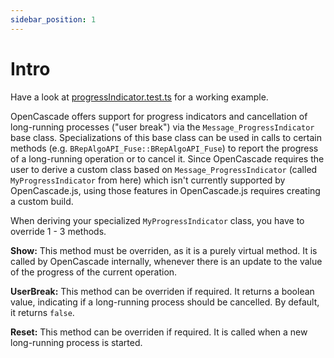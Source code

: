 ```yaml
---
sidebar_position: 1
---
```


# Intro

Have a look at [progressIndicator.test.ts](/test/progressIndicator.test.ts) for a working example.

OpenCascade offers support for progress indicators and cancellation of long-running processes ("user break") via the `Message_ProgressIndicator` base class. Specializations of this base class can be used in calls to certain methods (e.g. `BRepAlgoAPI_Fuse::BRepAlgoAPI_Fuse`) to report the progress of a long-running operation or to cancel it. Since OpenCascade requires the user to derive a custom class based on `Message_ProgressIndicator` (called `MyProgressIndicator` from here) which isn't currently supported by OpenCascade.js, using those features in OpenCascade.js requires creating a custom build.

When deriving your specialized `MyProgressIndicator` class, you have to override 1 - 3 methods.

**Show:** This method must be overriden, as it is a purely virtual method. It is called by OpenCascade internally, whenever there is an update to the value of the progress of the current operation.

**UserBreak:** This method can be overriden if required. It returns a boolean value, indicating if a long-running process should be cancelled. By default, it returns `false`.

**Reset:** This method can be overriden if required. It is called when a new long-running process is started.
